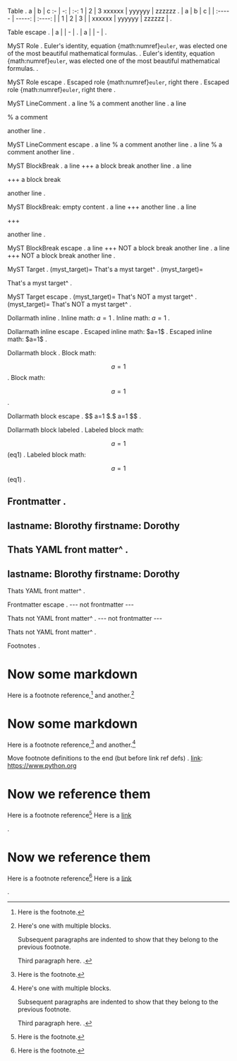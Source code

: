 Table
.
a | b | c
:- | -: | :-:
1 | 2 | 3
xxxxxx | yyyyyy | zzzzzz
.
| a      |      b |   c    |
| :----- | -----: | :----: |
| 1      |      2 |   3    |
| xxxxxx | yyyyyy | zzzzzz |
.

Table escape
.
| a |
\| - |
.
| a |
| \- |
.

MyST Role
.
Euler's identity, equation {math:numref}`euler`, was elected one of the
most beautiful mathematical formulas.
.
Euler's identity, equation {math:numref}`euler`, was elected one of the
most beautiful mathematical formulas.
.

MyST Role escape
.
Escaped role {math:numref\}`euler`, right there
.
Escaped role \{math:numref}`euler`, right there
.

MyST LineComment
.
a line
% a comment
another line
.
a line

% a comment

another line
.

MyST LineComment escape
.
a line
\% a comment
another line
.
a line
\% a comment
another line
.

MyST BlockBreak
.
a line
+++ a block break
another line
.
a line

+++ a block break

another line
.

MyST BlockBreak: empty content
.
a line
+++ 
another line
.
a line

+++

another line
.

MyST BlockBreak escape
.
a line
++\+ NOT a block break
another line
.
a line
\+++ NOT a block break
another line
.

MyST Target
.
(myst_target)=
That's a myst target^
.
(myst_target)=

That's a myst target^
.

MyST Target escape
.
(myst_target\)=
That's NOT a myst target^
.
\(myst_target)=
That's NOT a myst target^
.

Dollarmath inline
.
Inline math: $a=1$
.
Inline math: $a=1$
.

Dollarmath inline escape
.
Escaped inline math: $a=1\$
.
Escaped inline math: \$a=1\$
.

Dollarmath block
.
Block math:

$$
a=1
$$
.
Block math:

$$
a=1
$$
.

Dollarmath block escape
.
$$
a=1
$\$
.
\$$
a=1
$\$
.

Dollarmath block labeled
.
Labeled block math:

$$
a=1
$$ (eq1)
.
Labeled block math:

$$
a=1
$$ (eq1)
.

Frontmatter
.
---
lastname: Blorothy
firstname: Dorothy
---
Thats YAML front matter^
.
---
lastname: Blorothy
firstname: Dorothy
---

Thats YAML front matter^
.

Frontmatter escape
.
--\-
not frontmatter
-\--

Thats not YAML front matter^
.
\---
not frontmatter
\---

Thats not YAML front matter^
.


Footnotes
.
# Now some markdown
Here is a footnote reference,[^1] and another.[^longnote]
[^1]: Here is the footnote.
[^longnote]: Here's one with multiple blocks.

    Subsequent paragraphs are indented to show that they
belong to the previous footnote.

    Third paragraph here.
.
# Now some markdown

Here is a footnote reference,[^1] and another.[^longnote]

[^1]: Here is the footnote.

[^longnote]: Here's one with multiple blocks.

    Subsequent paragraphs are indented to show that they
belong to the previous footnote.

    Third paragraph here.
.

Move footnote definitions to the end (but before link ref defs)
.
[link]: https://www.python.org
[^1]: Here is the footnote.

# Now we reference them
Here is a footnote reference[^1]
Here is a [link]

.
# Now we reference them

Here is a footnote reference[^1]
Here is a [link]

[^1]: Here is the footnote.

[link]: https://www.python.org
.
